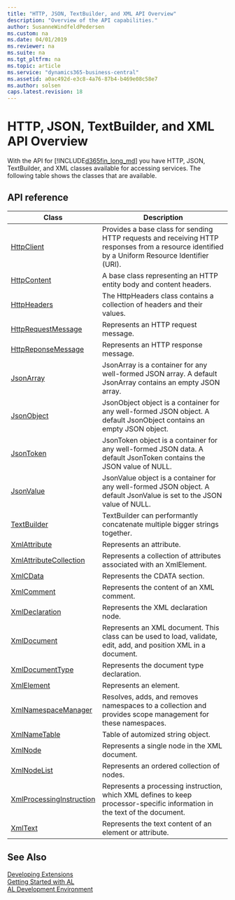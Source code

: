 ```yaml
---
title: "HTTP, JSON, TextBuilder, and XML API Overview"
description: "Overview of the API capabilities."
author: SusanneWindfeldPedersen
ms.custom: na
ms.date: 04/01/2019
ms.reviewer: na
ms.suite: na
ms.tgt_pltfrm: na
ms.topic: article
ms.service: "dynamics365-business-central"
ms.assetid: a0ac492d-e3c8-4a76-87b4-b469e08c58e7
ms.author: solsen
caps.latest.revision: 18
---
```


 

# HTTP, JSON, TextBuilder, and XML API Overview
With the API for [!INCLUDE[d365fin_long_md](includes/d365fin_long_md.md)] you have HTTP, JSON, TextBuilder, and XML classes available for accessing services. The following table shows the classes that are available. 

## API reference

|Class|Description|
|-----|-----------|
|[HttpClient](api/httpclient-class.md)|Provides a base class for sending HTTP requests and receiving HTTP responses from a resource identified by a Uniform Resource Identifier (URI).|
|[HttpContent](api/httpcontent-class.md)|A base class representing an HTTP entity body and content headers.|
|[HttpHeaders](api/httpheaders-class.md)|The HttpHeaders class contains a collection of headers and their values.|
|[HttpRequestMessage](api/httprequestmessage-class.md)|Represents an HTTP request message.|
|[HttpReponseMessage](api/httpresponsemessage-class.md)|Represents an HTTP response message.|
|[JsonArray](api/jsonarray-class.md)|JsonArray is a container for any well-formed JSON array. A default JsonArray contains an empty JSON array.|
|[JsonObject](api/jsonobject-class.md)|JsonObject object is a container for any well-formed JSON object. A default JsonObject contains an empty JSON object.|
|[JsonToken](api/jsontoken-class.md)|JsonToken object is a container for any well-formed JSON data. A default JsonToken contains the JSON value of NULL.|
|[JsonValue](api/jsonvalue-class.md)|JsonValue object is a container for any well-formed JSON object. A default JsonValue is set to the JSON value of NULL.|
|[TextBuilder](api/textbuilder-class.md)|TextBuilder can performantly concatenate multiple bigger strings together.|
|[XmlAttribute](api/xmlattribute-class.md)|Represents an attribute.|
|[XmlAttributeCollection](api/xmlattributecollection-class.md)|Represents a collection of attributes associated with an XmlElement.|
|[XmlCData](api/xmlcdata-class.md)|Represents the CDATA section.|
|[XmlComment](api/xmlcomment-class.md)|Represents the content of an XML comment.|
|[XmlDeclaration](api/xmldeclaration-class.md)|Represents the XML declaration node.|
|[XmlDocument](api/xmldocument-class.md)|Represents an XML document. This class can be used to load, validate, edit, add, and position XML in a document.|
|[XmlDocumentType](api/xmldocumenttype-class.md)|Represents the document type declaration.|
|[XmlElement](api/xmlelement-class.md)|Represents an element.|
|[XmlNamespaceManager](api/xmlnamespacemanager-class.md)|Resolves, adds, and removes namespaces to a collection and provides scope management for these namespaces.|
|[XmlNameTable](api/xmlnametable-class.md)|Table of automized string object.|
|[XmlNode](api/xmlnode-class.md)|Represents a single node in the XML document.|
|[XmlNodeList](api/xmlnodelist-class.md)|Represents an ordered collection of nodes.|
|[XmlProcessingInstruction](api/xmlprocessinginstruction-class.md)|Represents a processing instruction, which XML defines to keep processor-specific information in the text of the document.|
|[XmlText](api/xmltext-class.md)|Represents the text content of an element or attribute.|


## See Also
[Developing Extensions](devenv-dev-overview.md)  
[Getting Started with AL](devenv-get-started.md)  
[AL Development Environment](devenv-reference-overview.md)  